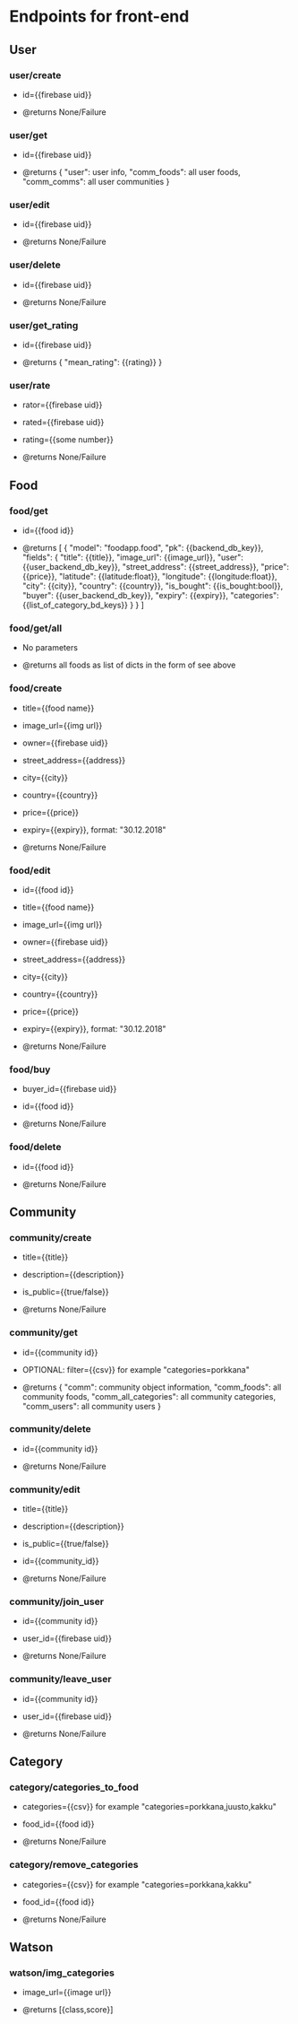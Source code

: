 # Endpoints for front-end


## User

### user/create
- id={{firebase uid}}

- @returns None/Failure

### user/get
- id={{firebase uid}}

- @returns {
  "user": user info,
  "comm_foods": all user foods,
  "comm_comms": all user communities
}

### user/edit
- id={{firebase uid}}

- @returns None/Failure

### user/delete
- id={{firebase uid}}

- @returns None/Failure

### user/get_rating
- id={{firebase uid}}

- @returns
{
  "mean_rating": {{rating}}
}

### user/rate
- rator={{firebase uid}}
- rated={{firebase uid}}
- rating={{some number}}

- @returns None/Failure

## Food

### food/get
- id={{food id}}

- @returns
[
  {
    "model": "foodapp.food",
    "pk": {{backend_db_key}},
    "fields": {
      "title": {{title}},
      "image_url": {{image_url}},
      "user": {{user_backend_db_key}},
      "street_address": {{street_address}},
      "price": {{price}},
      "latitude": {{latitude:float}},
      "longitude": {{longitude:float}},
      "city": {{city}},
      "country": {{country}},
      "is_bought": {{is_bought:bool}},
      "buyer": {{user_backend_db_key}},
      "expiry": {{expiry}},
      "categories": {{list_of_category_bd_keys}}
    }
  }
]

### food/get/all
- No parameters

- @returns all foods as list of dicts in the form of see above

### food/create
- title={{food name}}
- image_url={{img url}}
- owner={{firebase uid}}
- street_address={{address}}
- city={{city}}
- country={{country}}
- price={{price}}
- expiry={{expiry}}, format: "30.12.2018"

- @returns None/Failure

### food/edit
- id={{food id}}
- title={{food name}}
- image_url={{img url}}
- owner={{firebase uid}}
- street_address={{address}}
- city={{city}}
- country={{country}}
- price={{price}}
- expiry={{expiry}}, format: "30.12.2018"

- @returns None/Failure

### food/buy
- buyer_id={{firebase uid}}
- id={{food id}}

- @returns None/Failure

### food/delete
- id={{food id}}

- @returns None/Failure


## Community

### community/create
- title={{title}}
- description={{description}}
- is_public={{true/false}}

- @returns None/Failure

### community/get
- id={{community id}}
- OPTIONAL: filter={{csv}} for example "categories=porkkana"

- @returns
{
  "comm": community object information,
  "comm_foods": all community foods,
  "comm_all_categories": all community categories,
  "comm_users": all community users
}





### community/delete
- id={{community id}}

- @returns None/Failure

### community/edit
- title={{title}}
- description={{description}}
- is_public={{true/false}}
- id={{community_id}}

- @returns None/Failure

### community/join_user
- id={{community id}}
- user_id={{firebase uid}}

- @returns None/Failure

### community/leave_user
- id={{community id}}
- user_id={{firebase uid}}

- @returns None/Failure


## Category

### category/categories_to_food
- categories={{csv}} for example "categories=porkkana,juusto,kakku"
- food_id={{food id}}

- @returns None/Failure

### category/remove_categories
- categories={{csv}} for example "categories=porkkana,kakku"
- food_id={{food id}}

- @returns None/Failure


## Watson

### watson/img_categories
- image_url={{image url}}

- @returns [{class,score}]
